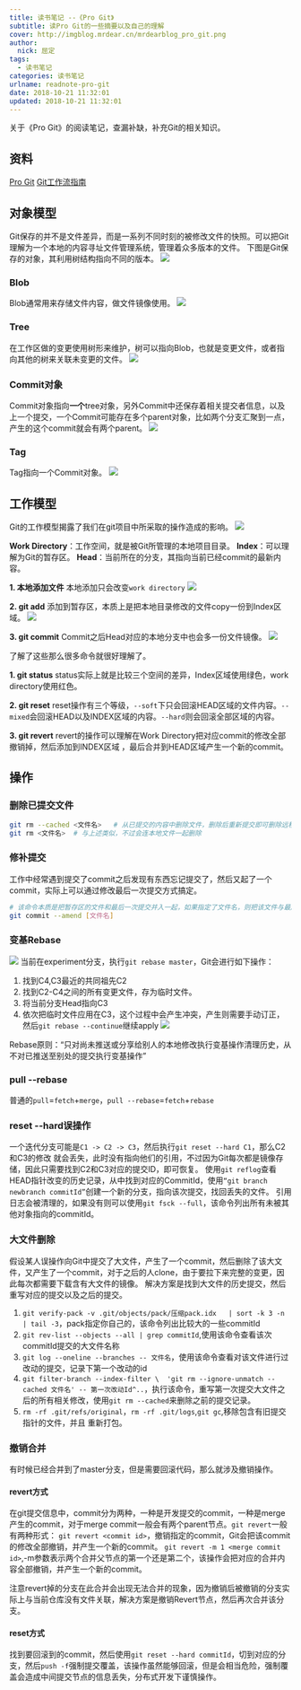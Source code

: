 ```yaml
---
title: 读书笔记 --《Pro Git》
subtitle: 读Pro Git的一些摘要以及自己的理解
cover: http://imgblog.mrdear.cn/mrdearblog_pro_git.png
author: 
  nick: 屈定
tags:
  - 读书笔记
categories: 读书笔记
urlname: readnote-pro-git
date: 2018-10-21 11:32:01
updated: 2018-10-21 11:32:01
---
```


关于《Pro Git》的阅读笔记，查漏补缺，补充Git的相关知识。

## 资料
[Pro Git](https://git-scm.com/book/zh/v2)
[Git工作流指南](https://github.com/xirong/my-git/blob/master/git-workflow-tutorial.md)

## 对象模型

Git保存的并不是文件差异，而是一系列不同时刻的被修改文件的快照。可以把Git理解为一个本地的内容寻址文件管理系统，管理着众多版本的文件。
下图是Git保存的对象，其利用树结构指向不同的版本。
![](http://imgblog.mrdear.cn/1539992969.png?imageMogr2/thumbnail/!100p)

### Blob
Blob通常用来存储文件内容，做文件镜像使用。
![](http://imgblog.mrdear.cn/1540046588.png?imageMogr2/thumbnail/!100p)

### Tree
在工作区做的变更使用树形来维护，树可以指向Blob，也就是变更文件，或者指向其他的树来关联未变更的文件。
![](http://imgblog.mrdear.cn/1540046709.png?imageMogr2/thumbnail/!100p)

### Commit对象
Commit对象指向**一个**tree对象，另外Commit中还保存着相关提交者信息，以及上一个提交，一个Commit可能存在多个parent对象，比如两个分支汇聚到一点，产生的这个commit就会有两个parent。
![](http://imgblog.mrdear.cn/1540046768.png?imageMogr2/thumbnail/!100p)

### Tag
Tag指向一个Commit对象。
![](http://imgblog.mrdear.cn/1540047016.png?imageMogr2/thumbnail/!100p)

## 工作模型
Git的工作模型揭露了我们在git项目中所采取的操作造成的影响。
![](http://imgblog.mrdear.cn/1540047257.png?imageMogr2/thumbnail/!100p)

**Work Directory**：工作空间，就是被Git所管理的本地项目目录。
**Index**：可以理解为Git的暂存区。
**Head**：当前所在的分支，其指向当前已经commit的最新内容。

**1. 本地添加文件**
本地添加只会改变`work directory`
![](http://imgblog.mrdear.cn/1540091450.png?imageMogr2/thumbnail/!100p)

**2. git add**
添加到暂存区，本质上是把本地目录修改的文件copy一份到Index区域。
![](http://imgblog.mrdear.cn/1540047927.png?imageMogr2/thumbnail/!100p)

**3. git commit**
Commit之后Head对应的本地分支中也会多一份文件镜像。
![](http://imgblog.mrdear.cn/1540047986.png?imageMogr2/thumbnail/!100p)

了解了这些那么很多命令就很好理解了。

**1. git status**
status实际上就是比较三个空间的差异，Index区域使用绿色，work directory使用红色。

**2. git reset**
reset操作有三个等级，`--soft`下只会回滚HEAD区域的文件内容。`--mixed`会回滚HEAD以及INDEX区域的内容。`--hard`则会回滚全部区域的内容。

**3. git revert**
revert的操作可以理解在Work Directory把对应commit的修改全部撤销掉，然后添加到INDEX区域 ，最后合并到HEAD区域产生一个新的commit。

## 操作

### 删除已提交文件
```sh
git rm --cached <文件名>   # 从已提交的内容中删除文件，删除后重新提交即可删除远程仓库的该文件。
git rm <文件名>  # 与上述类似，不过会连本地文件一起删除
```

### 修补提交
工作中经常遇到提交了commit之后发现有东西忘记提交了，然后又起了一个commit，实际上可以通过修改最后一次提交方式搞定。
```sh
# 该命令本质是把暂存区的文件和最后一次提交并入一起，如果指定了文件名，则把该文件与最后一次提交并入一起。
git commit --amend [文件名] 
```

### 变基Rebase
![](http://imgblog.mrdear.cn/1539960913.png?imageMogr2/thumbnail/!100p)
当前在experiment分支，执行`git rebase master`，Git会进行如下操作：
1. 找到C4,C3最近的共同祖先C2
2. 找到C2-C4之间的所有变更文件，存为临时文件。
3. 将当前分支Head指向C3
4. 依次把临时文件应用在C3，这个过程中会产生冲突，产生则需要手动订正，然后`git rebase --continue`继续apply
![](http://imgblog.mrdear.cn/1539961166.png?imageMogr2/thumbnail/!100p)

Rebase原则：“只对尚未推送或分享给别人的本地修改执行变基操作清理历史，从不对已推送至别处的提交执行变基操作”

### pull --rebase
普通的`pull`=`fetch`+`merge`，`pull --rebase`=`fetch`+`rebase`

### reset --hard误操作
一个迭代分支可能是`C1 -> C2 -> C3`，然后执行`git reset --hard C1`，那么C2和C3的修改 就会丢失，此时没有指向他们的引用，不过因为Git每次都是镜像存储，因此只需要找到C2和C3对应的提交ID，即可恢复。
使用`git reflog`查看HEAD指针改变的历史记录，从中找到对应的CommitId，使用`“git branch newbranch commitId”`创建一个新的分支，指向该次提交，找回丢失的文件。
引用日志会被清理的，如果没有则可以使用`git fsck --full`，该命令列出所有未被其他对象指向的commitId。

### 大文件删除
假设某人误操作向Git中提交了大文件，产生了一个commit，然后删除了该大文件，又产生了一个commit，对于之后的人clone，由于要拉下来完整的变更，因此每次都需要下载含有大文件的镜像。
解决方案是找到大文件的历史提交，然后重写对应的提交以及之后的提交。
1. `git verify-pack -v .git/objects/pack/压缩pack.idx   | sort -k 3 -n  | tail -3`，pack指定你自己的，该命令列出比较大的一些commitId
2. `git rev-list --objects --all | grep commitId`,使用该命令查看该次commitId提交的大文件名称
3. `git log --oneline --branches -- 文件名`，使用该命令查看对该文件进行过改动的提交，记录下第一个改动的id
4. `git filter-branch --index-filter \  'git rm --ignore-unmatch --cached 文件名' -- 第一次改动Id^..`，执行该命令，重写第一次提交大文件之后的所有相关修改，使用`git rm --cached`来删除之前的提交记录。
5. `rm -rf .git/refs/original`，`rm -rf .git/logs`,`git gc`,移除包含有旧提交指针的文件，并且 重新打包。

### 撤销合并
有时候已经合并到了master分支，但是需要回滚代码，那么就涉及撤销操作。
#### revert方式
在git提交信息中，commit分为两种，一种是开发提交的commit，一种是merge产生的commit，对于merge commit一般会有两个parent节点。`git revert`一般有两种形式：
`git revert <commit id>`，撤销指定的commit，Git会把该commit的修改全部撤销，并产生一个新的commit。
`git revert -m 1 <merge commit id>`,-m参数表示两个合并父节点的第一个还是第二个，该操作会把对应的合并内容全部撤销，并产生一个新的commit。

注意revert掉的分支在此合并会出现无法合并的现象，因为撤销后被撤销的分支实际上与当前仓库没有文件关联，解决方案是撤销Revert节点，然后再次合并该分支。

#### reset方式
找到要回滚到的commit，然后使用`git reset --hard commitId`，切到对应的分支，然后`push -f`强制提交覆盖，该操作虽然能够回滚，但是会相当危险，强制覆盖会造成中间提交节点的信息丢失，分布式开发下谨慎操作。


